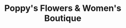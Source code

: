 ---
title: "Poppy's Flowers & Women's Boutique"
url: /laramie/poppys-flowers-und-womens-boutique/
shop: Blumen
---